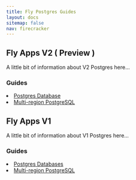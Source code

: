```yaml
---
title: Fly Postgres Guides
layout: docs
sitemap: false
nav: firecracker
---
```



## Fly Apps V2 ( Preview )
A little bit of information about V2 Postgres here...

### Guides
<li>
  <a href="/docs/reference/postgres-machines">Postgres Database</a>
</li>
<li>
  <a href="#">Multi-region PostgreSQL</a>
</li>


## Fly Apps V1
A little bit of information about V1 Postgres here...

### Guides
<li>
  <a href="/docs/reference/postgres/">Postgres Databases</a>
</li>
<li>
  <a href="/docs/getting-started/multi-region-databases/">Multi-region PostgreSQL</a>
</li>
